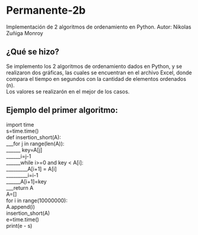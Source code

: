 # Permanente-2b
Implementación de 2 algoritmos de ordenamiento en Python.
Autor: Nikolas Zuñiga Monroy<br>
<h2>¿Qué se hizo?</h2>
Se implemento los 2 algoritmos de ordenamiento dados en Python, y se realizaron dos gráficas, las cuales se encuentran en el archivo Excel, donde compara el tiempo en segundos con la cantidad de elementos ordenados (n).<br>
Los valores se realizarón en el mejor de los casos.<br>
<h2>Ejemplo del primer algoritmo:</h2>
import time<br>
s=time.time()<br>
def insertion_short(A):<br>
    ___for j in range(len(A)):<br>
       ______ key=A[j]<br>
        ______i=j-1<br>
        ______while i>=0 and key < A[i]:<br>
            _________A[i+1] = A[i]<br>
            _________i=i-1<br>
        ______A[i+1]=key<br>
    ___return A<br>
A=[]<br>
for i in range(10000000):<br>
    A.append(i)<br>
insertion_short(A)<br>
e=time.time()<br>
print(e - s)<br>
